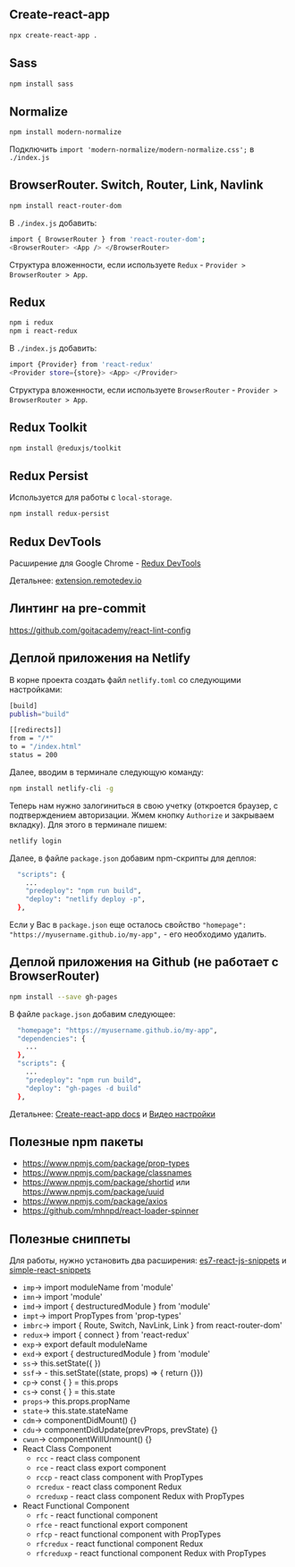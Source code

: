 ## Сreate-react-app

```sh
npx create-react-app .
```

## Sass

```sh
npm install sass
```

## Normalize

```sh
npm install modern-normalize
```

Подключить `import 'modern-normalize/modern-normalize.css';` в `./index.js`

## BrowserRouter. Switch, Router, Link, Navlink

```sh
npm install react-router-dom
```

В `./index.js` добавить:

```sh
import { BrowserRouter } from 'react-router-dom';
<BrowserRouter> <App /> </BrowserRouter>
```

Структура вложенности, если используете `Redux` -
`Provider > BrowserRouter > App`.

## Redux

```sh
npm i redux
npm i react-redux
```

В `./index.js` добавить:

```sh
import {Provider} from 'react-redux'
<Provider store={store}> <App> </Provider>
```

Структура вложенности, если используете `BrowserRouter` -
`Provider > BrowserRouter > App`.

## Redux Toolkit

```sh
npm install @reduxjs/toolkit
```

## Redux Persist

Используется для работы с `local-storage`.

```sh
npm install redux-persist
```

## Redux DevTools
Расширение для Google Chrome -
[Redux DevTools](https://chrome.google.com/webstore/detail/redux-devtools/lmhkpmbekcpmknklioeibfkpmmfibljd)

Детальнее: [extension.remotedev.io](http://extension.remotedev.io/)

## Линтинг на pre-commit

<https://github.com/goitacademy/react-lint-config>

## Деплой приложения на Netlify

В корне проекта создать файл `netlify.toml` cо следующими настройками:

```sh
[build]
publish="build"

[[redirects]]
from = "/*"
to = "/index.html"
status = 200
```

Далее, вводим в терминале следующую команду:

```sh
npm install netlify-cli -g
```

Теперь нам нужно залогиниться в свою учетку (откроется браузер, с подтверждением
авторизации. Жмем кнопку `Authorize` и закрываем вкладку). Для этого в терминале
пишем:

```sh
netlify login
```

Далее, в файле `package.json` добавим npm-скрипты для деплоя:

```sh
  "scripts": {
    ...
    "predeploy": "npm run build",
    "deploy": "netlify deploy -p",
  },
```

Если у Вас в `package.json` еще осталось свойство
`"homepage": "https://myusername.github.io/my-app",` - его необходимо удалить.

## Деплой приложения на Github (не работает с BrowserRouter)

```sh
npm install --save gh-pages
```

В файле `package.json` добавим следующее:

```sh
  "homepage": "https://myusername.github.io/my-app",
  "dependencies": {
    ...
  },
  "scripts": {
    ...
    "predeploy": "npm run build",
    "deploy": "gh-pages -d build"
  },
```

Детальнее:
[Create-react-app docs](https://create-react-app.dev/docs/deployment#github-pages)
и
[Видео настройки](https://drive.google.com/file/d/1EOewQyS7V9SHsUbbycwgTNqB59jwhFnG/view)

## Полезные npm пакеты

- <https://www.npmjs.com/package/prop-types>
- <https://www.npmjs.com/package/classnames>
- <https://www.npmjs.com/package/shortid> или
  <https://www.npmjs.com/package/uuid>
- <https://www.npmjs.com/package/axios>
- <https://github.com/mhnpd/react-loader-spinner>

## Полезные сниппеты

Для работы, нужно установить два расширения:
[es7-react-js-snippets](https://marketplace.visualstudio.com/items?itemName=dsznajder.es7-react-js-snippets)
и
[simple-react-snippets](https://marketplace.visualstudio.com/items?itemName=burkeholland.simple-react-snippets)

- `imp`→ import moduleName from 'module'
- `imn`→ import 'module'
- `imd`→ import { destructuredModule } from 'module'
- `impt`→ import PropTypes from 'prop-types'
- `imbrc`→ import { Route, Switch, NavLink, Link } from react-router-dom'
- `redux`→ import { connect } from 'react-redux'
- `exp`→ export default moduleName
- `exd`→ export { destructuredModule } from 'module'
- `ss`→ this.setState({ })
- `ssf`→ - this.setState((state, props) => { return {}})
- `cp`→ const { } = this.props
- `cs`→ const { } = this.state
- `props`→ this.props.propName
- `state`→ this.state.stateName
- `cdm`→ componentDidMount() {}
- `cdu`→ componentDidUpdate(prevProps, prevState) {}
- `cwun`→ componentWillUnmount() {}
- React Class Component
  - `rcc` - react class component
  - `rce` - react class export component
  - `rccp` - react class component with PropTypes
  - `rcredux` - react class component Redux
  - `rcreduxp` - react class component Redux with PropTypes
- React Functional Component
  - `rfc` - react functional component
  - `rfce` - react functional export component
  - `rfcp` - react functional component with PropTypes
  - `rfcredux` - react functional component Redux
  - `rfcreduxp` - react functional component Redux with PropTypes
